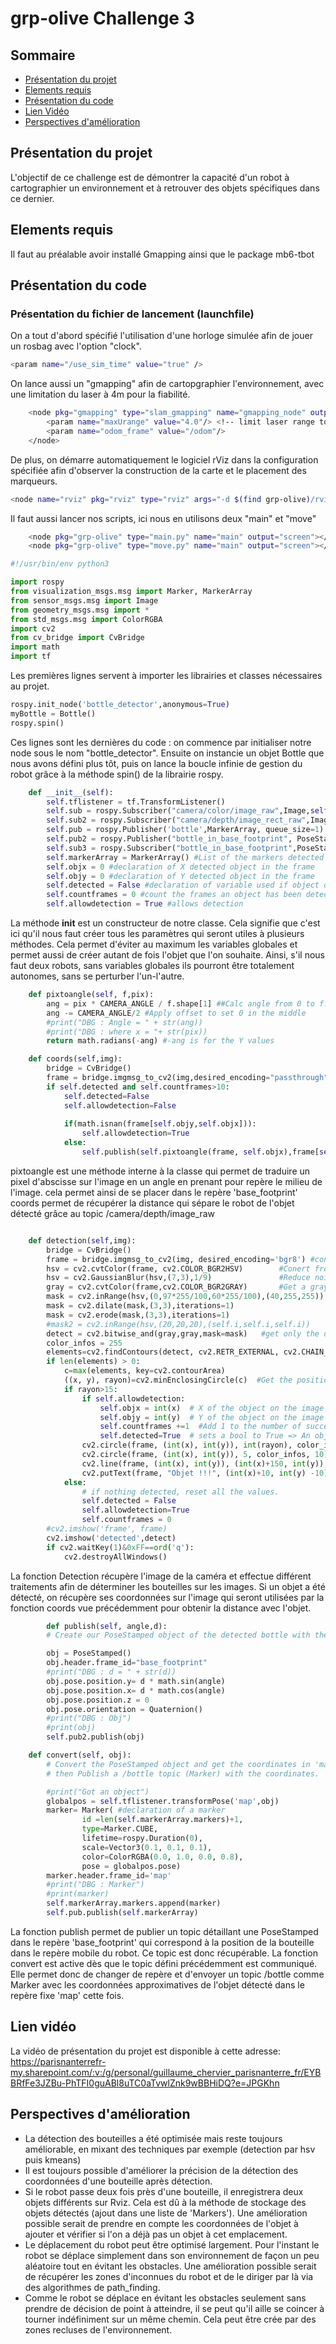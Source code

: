 # grp-olive Challenge 3
## Sommaire
- [Présentation du projet](#Présentation-du-projet)
- [Elements requis](#Elements-requis)
- [Présentation du code](#Présentation-du-code)
- [Lien Vidéo](#Lien-vidéo)
- [Perspectives d'amélioration](#Perspectives-d'amélioration)
## Présentation du projet
L'objectif de ce challenge est de démontrer la capacité d'un robot à cartographier un environnement et à retrouver des objets spécifiques dans ce dernier.

## Elements requis
Il faut au préalable avoir installé Gmapping ainsi que le package mb6-tbot
## Présentation du code


### Présentation du fichier de lancement (launchfile)
On a tout d'abord spécifié l'utilisation d'une horloge simulée afin de jouer un rosbag avec l'option "clock".
```bash
<param name="/use_sim_time" value="true" />
```
On lance aussi un "gmapping" afin de cartopgraphier l'environnement, avec une limitation du laser à 4m pour la fiabilité.
```bash
	<node pkg="gmapping" type="slam_gmapping" name="gmapping_node" output="screen" >
		<param name="maxUrange" value="4.0"/> <!-- limit laser range to 4 meters -->
		<param name="odom_frame" value="/odom"/>
	</node>
```
De plus, on démarre automatiquement le logiciel rViz dans la configuration spécifiée afin d'observer la construction de la carte et le placement des marqueurs.
```bash
<node name="rviz" pkg="rviz" type="rviz" args="-d $(find grp-olive)/rviz/challenge3.rviz"/>
```
Il faut aussi lancer nos scripts, ici nous en utilisons deux "main" et "move"
```bash
	<node pkg="grp-olive" type="main.py" name="main" output="screen"></node>
	<node pkg="grp-olive" type="move.py" name="main" output="screen"></node>
```

```python
#!/usr/bin/env python3

import rospy
from visualization_msgs.msg import Marker, MarkerArray
from sensor_msgs.msg import Image
from geometry_msgs.msg import *
from std_msgs.msg import ColorRGBA
import cv2
from cv_bridge import CvBridge
import math
import tf

```
Les premières lignes servent à importer les librairies et classes nécessaires au projet.

```python
rospy.init_node('bottle_detector',anonymous=True)
myBottle = Bottle()
rospy.spin()
```
Ces lignes sont les dernières du code : on commence par initialiser notre node sous le nom "bottle_detector". Ensuite on instancie un objet Bottle que nous avons défini plus tôt, puis on lance la boucle infinie de gestion du robot grâce à la méthode spin() de la librairie rospy.
```python
    def __init__(self):
        self.tflistener = tf.TransformListener()
        self.sub = rospy.Subscriber("camera/color/image_raw",Image,self.detection)
        self.sub2 = rospy.Subscriber("camera/depth/image_rect_raw",Image,self.coords)
        self.pub = rospy.Publisher('bottle',MarkerArray, queue_size=1)
        self.pub2 = rospy.Publisher("bottle_in_base_footprint", PoseStamped, queue_size=1)
        self.sub3 = rospy.Subscriber("bottle_in_base_footprint",PoseStamped,self.convert)
        self.markerArray = MarkerArray() #List of the markers detected
        self.objx = 0 #declaration of X detected object in the frame
        self.objy = 0 #declaration of Y detected object in the frame
        self.detected = False #declaration of variable used if object detected
        self.countframes = 0 #count the frames an object has been detected
        self.allowdetection = True #allows detection


```
La méthode __init__ est un constructeur de notre classe. Cela signifie que c'est ici qu'il nous faut créer tous les paramètres qui seront utiles à plusieurs méthodes. Cela permet d'éviter au maximum les variables globales et permet aussi de créer autant de fois l'objet que l'on souhaite. Ainsi, s'il nous faut deux robots, sans variables globales ils pourront être totalement autonomes, sans se perturber l'un-l'autre. 
```python
    def pixtoangle(self, f,pix):
        ang = pix * CAMERA_ANGLE / f.shape[1] ##Calc angle from 0 to f.shape
        ang -= CAMERA_ANGLE/2 #Apply offset to set 0 in the middle
        #print("DBG : Angle = " + str(ang))
        #print("DBG : where x = "+ str(pix))
        return math.radians(-ang) #-ang is for the Y values

    def coords(self,img):
        bridge = CvBridge()
        frame = bridge.imgmsg_to_cv2(img,desired_encoding="passthrough") #convert the image from topic sent to list of distances by pixel
        if self.detected and self.countframes>10:
            self.detected=False
            self.allowdetection=False
            
            if(math.isnan(frame[self.objy,self.objx])):
                self.allowdetection=True
            else:
                self.publish(self.pixtoangle(frame, self.objx),frame[self.objy,self.objx])
```
pixtoangle est une méthode interne à la classe qui permet de traduire un pixel d'abscisse sur l'image en un angle en prenant pour repère le milieu de l'image. cela permet ainsi de se placer dans le repère 'base_footprint'
coords permet de récupérer la distance qui sépare le robot de l'objet détecté grâce au topic /camera/depth/image_raw

```python

    def detection(self,img):
        bridge = CvBridge()     
        frame = bridge.imgmsg_to_cv2(img, desired_encoding='bgr8') #convert the image from topic sent to readable image for opencv
        hsv = cv2.cvtColor(frame, cv2.COLOR_BGR2HSV)        #Conert from BRG to HSV
        hsv = cv2.GaussianBlur(hsv,(7,3),1/9)               #Reduce noise
        gray = cv2.cvtColor(frame,cv2.COLOR_BGR2GRAY)       #Get a gray image
        mask = cv2.inRange(hsv,(0,97*255/100,60*255/100),(40,255,255))  #sets the color (HSV) range to detect
        mask = cv2.dilate(mask,(3,3),iterations=1)
        mask = cv2.erode(mask,(3,3),iterations=1)
        #mask2 = cv2.inRange(hsv,(20,20,20),(self.i,self.i,self.i))     #To detect the black bottles (not working, too much black)
        detect = cv2.bitwise_and(gray,gray,mask=mask)   #get only the detected pixels
        color_infos = 255
        elements=cv2.findContours(detect, cv2.RETR_EXTERNAL, cv2.CHAIN_APPROX_SIMPLE)[-2]  #Find the contours of the objects detected
        if len(elements) > 0:
            c=max(elements, key=cv2.contourArea)
            ((x, y), rayon)=cv2.minEnclosingCircle(c)  #Get the position of object in the frame
            if rayon>15:
                if self.allowdetection:
                    self.objx = int(x)  # X of the object on the image
                    self.objy = int(y)  # Y of the object on the image
                    self.countframes +=1  #Add 1 to the number of successive frames the object has been detected
                    self.detected=True  # sets a bool to True => An object has been detected (useful for avoiding errors of detection)
                cv2.circle(frame, (int(x), int(y)), int(rayon), color_infos, 2)
                cv2.circle(frame, (int(x), int(y)), 5, color_infos, 10)
                cv2.line(frame, (int(x), int(y)), (int(x)+150, int(y)), color_infos, 2)
                cv2.putText(frame, "Objet !!!", (int(x)+10, int(y) -10), cv2.FONT_HERSHEY_DUPLEX, 1, color_infos, 1, cv2.LINE_AA)
            else:
                # if nothing detected, reset all the values. 
                self.detected = False
                self.allowdetection=True
                self.countframes = 0
        #cv2.imshow('frame', frame)
        cv2.imshow('detected',detect)
        if cv2.waitKey(1)&0xFF==ord('q'):
            cv2.destroyAllWindows()

```
La fonction Detection récupère l'image de la caméra et effectue différent traitements afin de déterminer les bouteilles sur les images. Si un objet a été détecté, on récupère ses coordonnées sur l'image qui seront utilisées par la fonction coords vue précédemment pour obtenir la distance avec l'objet. 
```python
        def publish(self, angle,d):
        # Create our PoseStamped object of the detected bottle with the coordinates in 'base_footprint' in order to be converted for 'map'

        obj = PoseStamped()
        obj.header.frame_id="base_footprint"
        #print("DBG : d = " + str(d))
        obj.pose.position.y= d * math.sin(angle)
        obj.pose.position.x= d * math.cos(angle)
        obj.pose.position.z = 0
        obj.pose.orientation = Quaternion()
        #print("DBG : Obj")
        #print(obj)
        self.pub2.publish(obj)

    def convert(self, obj):
        # Convert the PoseStamped object and get the coordinates in 'map'
        # then Publish a /bottle topic (Marker) with the coordinates. 

        #print("Got an object")
        globalpos = self.tflistener.transformPose('map',obj)
        marker= Marker( #declaration of a marker
                id =len(self.markerArray.markers)+1,
                type=Marker.CUBE,
                lifetime=rospy.Duration(0),
                scale=Vector3(0.1, 0.1, 0.1),
                color=ColorRGBA(0.0, 1.0, 0.0, 0.8),
                pose = globalpos.pose)
        marker.header.frame_id='map'
        #print("DBG : Marker")
        #print(marker)
        self.markerArray.markers.append(marker)
        self.pub.publish(self.markerArray)
```
La fonction publish permet de publier un topic détaillant une PoseStamped dans le repère 'base_footprint' qui correspond à la position de la bouteille dans le repère mobile du robot. Ce topic est donc récupérable. 
La fonction convert est active dès que le topic défini précédemment est communiqué. Elle permet donc de changer de repère et d'envoyer un topic /bottle comme Marker avec les coordonnées approximatives de l'objet détecté dans le repère fixe 'map' cette fois. 

## Lien vidéo

La vidéo de présentation du projet est disponible à cette adresse: https://parisnanterrefr-my.sharepoint.com/:v:/g/personal/guillaume_chervier_parisnanterre_fr/EYBBRfFe3JZBu-PhTFI0guABl8uTC0aTvwlZnk9wBBHiDQ?e=JPGKhn

## Perspectives d'amélioration
 - La détection des bouteilles a été optimisée mais reste toujours améliorable, en mixant des techniques par exemple (detection par hsv puis kmeans)
 - Il est toujours possible d'améliorer la précision de la détection des coordonnées d'une bouteille après détection. 
 - Si le robot passe deux fois près d'une bouteille, il enregistrera deux objets différents sur Rviz. Cela est dû à la méthode de stockage des objets détectés (ajout dans une liste de 'Markers'). Une amélioration possible serait de prendre en compte les coordonnées de l'objet à ajouter et vérifier si l'on a déjà pas un objet à cet emplacement. 
 - Le déplacement du robot peut être optimisé largement. Pour l'instant le robot se déplace simplement dans son environnement de façon un peu aléatoire tout en évitant les obstacles. Une amélioration possible serait de récupérer les zones d'inconnues du robot et de le diriger par là via des algorithmes de path_finding.
 - Comme le robot se déplace en évitant les obstacles seulement sans prendre de décision de point à atteindre, il se peut qu'il aille se coincer à tourner indéfiniment sur un même chemin. Cela peut être crée par des zones recluses de l'environnement. 
